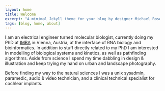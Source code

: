 ```yaml
---
layout: home
title: Welcome
excerpt: "A minimal Jekyll theme for your blog by designer Michael Rose."
tags: [blog, home, about]
---
```

I am an electrical engineer turned molecular biologist, currently doing my PhD at [IMBA](http://www.imba.oeaw.ac.at/) in Vienna, Austria, at the interface of RNA biology and bioinformatics. In addition to stuff directly related to my PhD I am interested in modelling of biological systems and kinetics, as well as pathfinding algorithms. Aside from science I spend my time dabbling in design & illustration and keep trying my hand on urban and landscape photography.

Before finding my way to the natural sciences I was a unix sysadmin, paramedic, audio & video technician, and a clinical technical specialist for cochlear implants.

